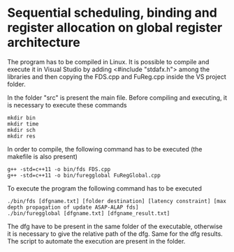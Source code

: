 # Sequential scheduling, binding and register allocation on global register architecture

The program has to be compiled in Linux.
It is possible to compile and execute it in Visual Studio by adding <#include "stdafx.h"> among the libraries and then copying the FDS.cpp and FuReg.cpp inside the VS project folder.

In the folder "src" is present the main file. Before compiling and executing, it is necessary to execute these commands
```
mkdir bin
mkdir time
mkdir sch
mkdir res
```

In order to compile, the following command has to be executed (the makefile is also present)
```
g++ -std=c++11 -o bin/fds FDS.cpp
g++ -std=c++11 -o bin/furegglobal FuRegGlobal.cpp
```

To execute the program the following command has to be executed
```
./bin/fds [dfgname.txt] [folder destination] [latency constraint] [max depth propagation of update ASAP-ALAP fds]
./bin/furegglobal [dfgname.txt] [dfgname_result.txt]
```

The dfg have to be present in the same folder of the executable, otherwise it is necessary to give the relative path of the dfg. Same for the dfg results.
The script to automate the execution are present in the folder.
